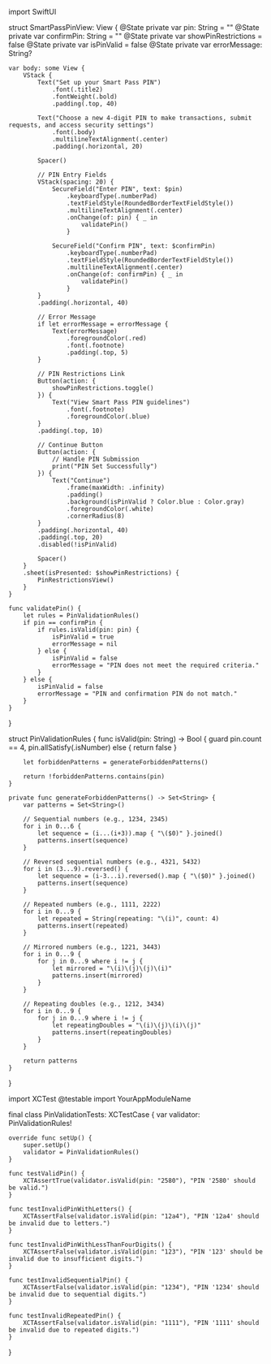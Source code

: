 import SwiftUI

struct SmartPassPinView: View {
    @State private var pin: String = ""
    @State private var confirmPin: String = ""
    @State private var showPinRestrictions = false
    @State private var isPinValid = false
    @State private var errorMessage: String?

    var body: some View {
        VStack {
            Text("Set up your Smart Pass PIN")
                .font(.title2)
                .fontWeight(.bold)
                .padding(.top, 40)
            
            Text("Choose a new 4-digit PIN to make transactions, submit requests, and access security settings")
                .font(.body)
                .multilineTextAlignment(.center)
                .padding(.horizontal, 20)
            
            Spacer()

            // PIN Entry Fields
            VStack(spacing: 20) {
                SecureField("Enter PIN", text: $pin)
                    .keyboardType(.numberPad)
                    .textFieldStyle(RoundedBorderTextFieldStyle())
                    .multilineTextAlignment(.center)
                    .onChange(of: pin) { _ in
                        validatePin()
                    }
                
                SecureField("Confirm PIN", text: $confirmPin)
                    .keyboardType(.numberPad)
                    .textFieldStyle(RoundedBorderTextFieldStyle())
                    .multilineTextAlignment(.center)
                    .onChange(of: confirmPin) { _ in
                        validatePin()
                    }
            }
            .padding(.horizontal, 40)

            // Error Message
            if let errorMessage = errorMessage {
                Text(errorMessage)
                    .foregroundColor(.red)
                    .font(.footnote)
                    .padding(.top, 5)
            }

            // PIN Restrictions Link
            Button(action: {
                showPinRestrictions.toggle()
            }) {
                Text("View Smart Pass PIN guidelines")
                    .font(.footnote)
                    .foregroundColor(.blue)
            }
            .padding(.top, 10)
            
            // Continue Button
            Button(action: {
                // Handle PIN Submission
                print("PIN Set Successfully")
            }) {
                Text("Continue")
                    .frame(maxWidth: .infinity)
                    .padding()
                    .background(isPinValid ? Color.blue : Color.gray)
                    .foregroundColor(.white)
                    .cornerRadius(8)
            }
            .padding(.horizontal, 40)
            .padding(.top, 20)
            .disabled(!isPinValid)

            Spacer()
        }
        .sheet(isPresented: $showPinRestrictions) {
            PinRestrictionsView()
        }
    }
    
    func validatePin() {
        let rules = PinValidationRules()
        if pin == confirmPin {
            if rules.isValid(pin: pin) {
                isPinValid = true
                errorMessage = nil
            } else {
                isPinValid = false
                errorMessage = "PIN does not meet the required criteria."
            }
        } else {
            isPinValid = false
            errorMessage = "PIN and confirmation PIN do not match."
        }
    }
}

struct PinValidationRules {
    func isValid(pin: String) -> Bool {
        guard pin.count == 4, pin.allSatisfy(\.isNumber) else { return false }
        
        let forbiddenPatterns = generateForbiddenPatterns()
        
        return !forbiddenPatterns.contains(pin)
    }
    
    private func generateForbiddenPatterns() -> Set<String> {
        var patterns = Set<String>()
        
        // Sequential numbers (e.g., 1234, 2345)
        for i in 0...6 {
            let sequence = (i...(i+3)).map { "\($0)" }.joined()
            patterns.insert(sequence)
        }
        
        // Reversed sequential numbers (e.g., 4321, 5432)
        for i in (3...9).reversed() {
            let sequence = (i-3...i).reversed().map { "\($0)" }.joined()
            patterns.insert(sequence)
        }
        
        // Repeated numbers (e.g., 1111, 2222)
        for i in 0...9 {
            let repeated = String(repeating: "\(i)", count: 4)
            patterns.insert(repeated)
        }
        
        // Mirrored numbers (e.g., 1221, 3443)
        for i in 0...9 {
            for j in 0...9 where i != j {
                let mirrored = "\(i)\(j)\(j)\(i)"
                patterns.insert(mirrored)
            }
        }
        
        // Repeating doubles (e.g., 1212, 3434)
        for i in 0...9 {
            for j in 0...9 where i != j {
                let repeatingDoubles = "\(i)\(j)\(i)\(j)"
                patterns.insert(repeatingDoubles)
            }
        }
        
        return patterns
    }
}


import XCTest
@testable import YourAppModuleName

final class PinValidationTests: XCTestCase {
    var validator: PinValidationRules!

    override func setUp() {
        super.setUp()
        validator = PinValidationRules()
    }

    func testValidPin() {
        XCTAssertTrue(validator.isValid(pin: "2580"), "PIN '2580' should be valid.")
    }

    func testInvalidPinWithLetters() {
        XCTAssertFalse(validator.isValid(pin: "12a4"), "PIN '12a4' should be invalid due to letters.")
    }

    func testInvalidPinWithLessThanFourDigits() {
        XCTAssertFalse(validator.isValid(pin: "123"), "PIN '123' should be invalid due to insufficient digits.")
    }

    func testInvalidSequentialPin() {
        XCTAssertFalse(validator.isValid(pin: "1234"), "PIN '1234' should be invalid due to sequential digits.")
    }

    func testInvalidRepeatedPin() {
        XCTAssertFalse(validator.isValid(pin: "1111"), "PIN '1111' should be invalid due to repeated digits.")
    }
}
